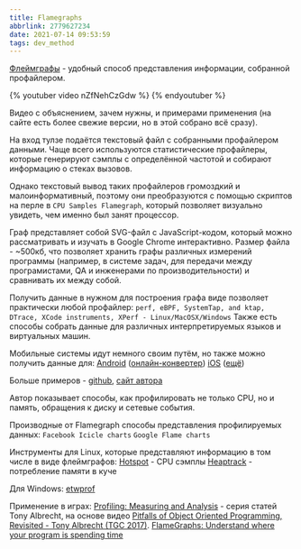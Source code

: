 ```yaml
---
title: Flamegraphs
abbrlink: 2779627234
date: 2021-07-14 09:53:59
tags: dev_method
---
```


[Флеймграфы](https://www.brendangregg.com/flamegraphs.html) - удобный способ представления информации, собранной профайлером.

<!-- more -->

{% youtuber video nZfNehCzGdw %}
{% endyoutuber %}

Видео с объяснением, зачем нужны, и примерами применения (на сайте есть более свежие версии, но в этой собрано всё сразу).

На вход тулзе подаётся текстовый файл с собранными профайлером данными. Чаще всего используются статистические профайлеры, которые генерируют сэмплы с определённой частотой и собирают информацию о стеках вызовов.

Однако текстовый вывод таких профайлеров громоздкий и малоинформативный, поэтому они преобразуются с помощью скриптов на перле в `CPU Samples Flamegraph`, который позволяет визуально увидеть, чем именно был занят процессор.

Граф представляет собой SVG-файл с JavaScript-кодом, который можно рассматривать и изучать в Google Chrome интерактивно. Размер файла - ~500кб, что позволяет хранить графы различных измерений программы (например, в системе задач, для передачи между програмистами, QA и инженерами по производительности) и сравнивать их между собой.

Получить данные в нужном для построения графа виде позволяет практически любой профайлер: 
`perf, eBPF, SystemTap, and ktap, DTrace, XCode instruments, XPerf - Linux/MacOSX/Windows`
Также есть способы собрать данные для различных интерпретируемых языков и виртуальных машин.

Мобильные системы идут немного своим путём, но также можно получить данные для:
[Android](https://blog.rhye.org/post/android-profiling-flamegraphs/) ([онлайн-конвертер](https://aflame.rhye.org/))
[iOS](https://github.com/lennet/FlameGraph) ([ещё](https://schani.wordpress.com/2012/11/16/flame-graphs-for-instruments/))

Больше примеров - [github](https://github.com/brendangregg/FlameGraph), [сайт автора](https://www.brendangregg.com/flamegraphs.html)

Автор показывает способы, как профилировать не только CPU, но и память, обращения к диску и сетевые события.

Производные от Flamegraph способы представления профилируемых данных:
`Facebook Icicle charts`
`Google Flame charts`

Инструменты для Linux, которые представляют информацию в том числе в виде флеймграфов:
[Hotspot](https://github.com/KDAB/hotspot) - CPU сэмплы
[Heaptrack](https://github.com/KDE/heaptrack) - потребление памяти в куче

Для Windows:
[etwprof](https://github.com/Donpedro13/etwprof)

Применение в играх:
[Profiling: Measuring and Analysis](https://technology.riotgames.com/news/profiling-measurement-and-analysis) - серия статей Tony Albrecht, на основе видео [Pitfalls of Object Oriented Programming, Revisited - Tony Albrecht (TGC 2017)](https://youtu.be/VAT9E-M-PoE).
[FlameGraphs: Understand where your program is spending time](https://johnysswlab.com/flamegraphs-understand-where-your-program-is-spending-time/)


